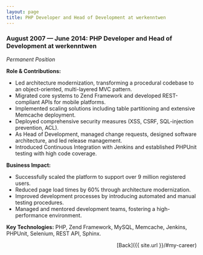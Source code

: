 ```yaml
---
layout: page
title: PHP Developer and Head of Development at werkenntwen
---
```


### August 2007 — June 2014: PHP Developer and Head of Development at werkenntwen

*Permanent Position*

**Role & Contributions:**

- Led architecture modernization, transforming a procedural codebase to an object-oriented,
  multi-layered MVC pattern.
- Migrated core systems to Zend Framework and developed REST-compliant APIs for mobile platforms.
- Implemented scaling solutions including table partitioning and extensive Memcache deployment.
- Deployed comprehensive security measures (XSS, CSRF, SQL-injection prevention, ACL).
- As Head of Development, managed change requests, designed software architecture, and led release
  management.
- Introduced Continuous Integration with Jenkins and established PHPUnit testing with high code
  coverage.

**Business Impact:**

- Successfully scaled the platform to support over 9 million registered users.
- Reduced page load times by 60% through architecture modernization.
- Improved development processes by introducing automated and manual testing procedures.
- Managed and mentored development teams, fostering a high-performance environment.

**Key Technologies:**
PHP, Zend Framework, MySQL, Memcache, Jenkins, PHPUnit, Selenium, REST API, Sphinx.

<span style="float: right;">[Back]({{ site.url }}/#my-career)</span>
